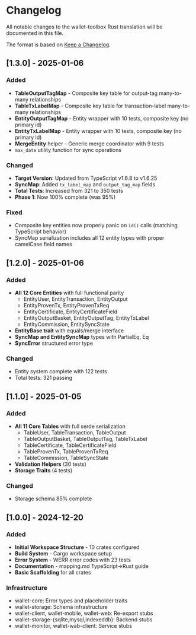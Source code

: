 # Changelog

All notable changes to the wallet-toolbox Rust translation will be documented in this file.

The format is based on [Keep a Changelog](https://keepachangelog.com/en/1.0.0/).

## [1.3.0] - 2025-01-06

### Added
- **TableOutputTagMap** - Composite key table for output-tag many-to-many relationships
- **TableTxLabelMap** - Composite key table for transaction-label many-to-many relationships
- **EntityOutputTagMap** - Entity wrapper with 10 tests, composite key (no primary id)
- **EntityTxLabelMap** - Entity wrapper with 10 tests, composite key (no primary id)
- **MergeEntity** helper - Generic merge coordinator with 9 tests
- `max_date` utility function for sync operations

### Changed
- **Target Version**: Updated from TypeScript v1.6.8 to v1.6.25
- **SyncMap**: Added `tx_label_map` and `output_tag_map` fields
- **Total Tests**: Increased from 321 to 350 tests
- **Phase 1**: Now 100% complete (was 95%)

### Fixed
- Composite key entities now properly panic on `id()` calls (matching TypeScript behavior)
- SyncMap serialization includes all 12 entity types with proper camelCase field names

## [1.2.0] - 2025-01-06

### Added
- **All 12 Core Entities** with full functional parity
  - EntityUser, EntityTransaction, EntityOutput
  - EntityProvenTx, EntityProvenTxReq
  - EntityCertificate, EntityCertificateField
  - EntityOutputBasket, EntityOutputTag, EntityTxLabel
  - EntityCommission, EntitySyncState
- **EntityBase trait** with equals/merge interface
- **SyncMap and EntitySyncMap** types with PartialEq, Eq
- **SyncError** structured error type

### Changed
- Entity system complete with 122 tests
- Total tests: 321 passing

## [1.1.0] - 2025-01-05

### Added
- **All 11 Core Tables** with full serde serialization
  - TableUser, TableTransaction, TableOutput
  - TableOutputBasket, TableOutputTag, TableTxLabel
  - TableCertificate, TableCertificateField
  - TableProvenTx, TableProvenTxReq
  - TableCommission, TableSyncState
- **Validation Helpers** (30 tests)
- **Storage Traits** (4 tests)

### Changed
- Storage schema 85% complete

## [1.0.0] - 2024-12-20

### Added
- **Initial Workspace Structure** - 10 crates configured
- **Build System** - Cargo workspace setup
- **Error System** - WERR error codes with 23 tests
- **Documentation** - mapping.md TypeScript→Rust guide
- **Basic Scaffolding** for all crates

### Infrastructure
- wallet-core: Error types and placeholder traits
- wallet-storage: Schema infrastructure
- wallet-client, wallet-mobile, wallet-web: Re-export stubs
- wallet-storage-{sqlite,mysql,indexeddb}: Backend stubs
- wallet-monitor, wallet-wab-client: Service stubs
